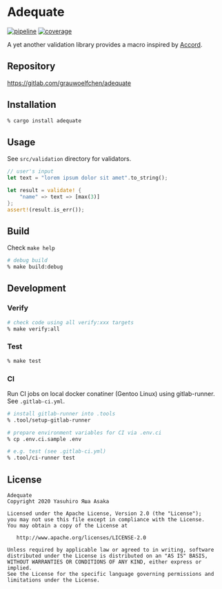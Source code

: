 # Adequate

[![pipeline](
https://gitlab.com/grauwoelfchen/adequate/badges/master/pipeline.svg)](
https://gitlab.com/grauwoelfchen/adequate/commits/master) [![coverage](
https://gitlab.com/grauwoelfchen/adequate/badges/master/coverage.svg)](
https://gitlab.com/grauwoelfchen/adequate/commits/master)

A yet another validation library provides a macro inspired by [Accord](
https://github.com/ChrisBuchholz/accord).


## Repository

https://gitlab.com/grauwoelfchen/adequate


## Installation

```zsh
% cargo install adequate
```

## Usage

See `src/validation` directory for validators.

```rust
// user's input
let text = "lorem ipsum dolor sit amet".to_string();

let result = validate! {
    "name" => text => [max(3)]
};
assert!(result.is_err());
```

## Build

Check `make help`

```zsh
# debug build
% make build:debug
```

## Development

### Verify

```zsh
# check code using all verify:xxx targets
% make verify:all
```

### Test

```zsh
% make test
```

### CI

Run CI jobs on local docker conatiner (Gentoo Linux) using gitlab-runner.  
See `.gitlab-ci.yml`.


```zsh
# install gitlab-runner into .tools
% .tool/setup-gitlab-runner

# prepare environment variables for CI via .env.ci
% cp .env.ci.sample .env

# e.g. test (see .gitlab-ci.yml)
% .tool/ci-runner test
```


## License

```text
Adequate
Copyright 2020 Yasuhiro Яша Asaka

Licensed under the Apache License, Version 2.0 (the "License");
you may not use this file except in compliance with the License.
You may obtain a copy of the License at

   http://www.apache.org/licenses/LICENSE-2.0

Unless required by applicable law or agreed to in writing, software
distributed under the License is distributed on an "AS IS" BASIS,
WITHOUT WARRANTIES OR CONDITIONS OF ANY KIND, either express or implied.
See the License for the specific language governing permissions and
limitations under the License.
```
